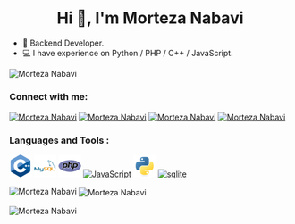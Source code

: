 <h1 align="center">Hi 👋, I'm Morteza Nabavi</h1>

- 🏫  Backend Developer.
- 💻  I have experience on Python / PHP / C++ / JavaScript.


<p align="left"> <img src="https://komarev.com/ghpvc/?username=SingleDevX&label=Profile%20views&color=0e75b6&style=flat" alt="Morteza Nabavi" /> </p>

<h3 align="left">Connect with me:</h3>
<p align="left">
<a href="https://twitter.com/SingleDevX" target="blank"><img align="center" src="https://raw.githubusercontent.com/rahuldkjain/github-profile-readme-generator/master/src/images/icons/Social/twitter.svg" alt="Morteza Nabavi" height="30" width="40" /></a>
<a href="mailto:MortezaNabavi93@gmail.com" target="blank"><img align="center" src="https://upload.wikimedia.org/wikipedia/commons/thumb/7/7e/Gmail_icon_%282020%29.svg/512px-Gmail_icon_%282020%29.svg.png?20221017173631" alt="Morteza Nabavi" height="30" width="40" /></a>
<a href="https://github.com/SingleDevX" target="blank"><img align="center" src="https://raw.githubusercontent.com/rahuldkjain/github-profile-readme-generator/master/src/images/icons/Social/github.svg" alt="Morteza Nabavi" height="30" width="40" /></a>
<a href="https://t.me/SingleDev" target="blank"><img align="center" src="https://raw.githubusercontent.com/rahuldkjain/github-profile-readme-generator/7ec05081dcb25f30e71cd7200fcd360f5daf1111/src/images/icons/Social/telegram.svg" alt="Morteza Nabavi" height="30" width="40" /></a>
</p>

<h3 align="left">Languages and Tools :</h3>
<p align="left">
<a href="https://www.w3schools.com/cpp/" target="blank"><img src="https://raw.githubusercontent.com/devicons/devicon/master/icons/cplusplus/cplusplus-original.svg" alt="cplusplus" width="40" height="40" /></a>
<a href="https://www.mysql.com/" target="blank"><img src="https://raw.githubusercontent.com/devicons/devicon/master/icons/mysql/mysql-original-wordmark.svg" alt="mysql" width="40" height="40" /></a>
<a href="https://www.php.net" target="blank"><img src="https://raw.githubusercontent.com/devicons/devicon/master/icons/php/php-original.svg" alt="php" width="40" height="40" /></a>
<a href="https://javascript.com" target="blank"><img src="https://upload.wikimedia.org/wikipedia/commons/b/ba/Javascript_badge.svg" alt="JavaScript" width="40" height="40" /></a>
<a href="https://www.python.org" target="blank"><img src="https://raw.githubusercontent.com/devicons/devicon/master/icons/python/python-original.svg" alt="python" width="40" height="40" /></a>
<a href="https://www.sqlite.org/" target="blank"><img src="https://www.vectorlogo.zone/logos/sqlite/sqlite-icon.svg" alt="sqlite" width="40" height="40" /></a> </p>

<p><img align="left" src="https://github-readme-stats.vercel.app/api/top-langs?username=SingleDevX&show_icons=true&theme=dark&locale=en&layout=compact" alt="Morteza Nabavi" /></p>

<p>&nbsp;<img align="center" src="https://github-readme-stats.vercel.app/api?username=SingleDevX&show_icons=true&theme=dark&locale=en" alt="Morteza Nabavi" /></p>

<p><img align="center" src="https://github-readme-streak-stats.herokuapp.com/?user=SingleDevX&theme=dark" alt="Morteza Nabavi" /></p>
